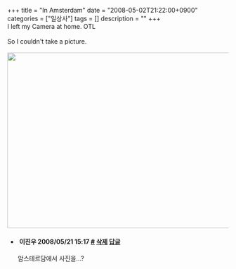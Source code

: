 +++
title = "In Amsterdam"
date = "2008-05-02T21:22:00+0900"
categories = ["일상사"]
tags = []
description = ""
+++
<span class="copyright_entry" style="display:block;" title="In Amsterdam@@**@@http://shed.egloos.com/1750138"></span>I left my Camera at home. OTL
<br>
<br>So I couldn't take a picture.
<br>
<br>
<img border="0" onmouseover="this.style.cursor='pointer'" alt="" src="/attachment/1750138_1.jpg" width="600" height="399.173553719" onclick="Control.Modal.openDialog(this, event, 'http://pds8.egloos.com/pds/200805/02/82/a0003782_481b0714b8b45.jpg', 1936, 1288);">
<br> 
<!--
       <rdf:RDF xmlns:rdf="http://www.w3.org/1999/02/22-rdf-syntax-ns#"
		    xmlns:dc="http://purl.org/dc/elements/1.1/"
		    xmlns:trackback="http://madskills.com/public/xml/rss/module/trackback/">
       <rdf:Description
	        rdf:about="http://shed.egloos.com/1750138"
	        dc:identifier="http://shed.egloos.com/1750138"
	        dc:title="In Amsterdam"
	        trackback:ping="http://shed.egloos.com/tb/1750138"/>
       </rdf:RDF>
       -->

<ul><li class="comment_item"> <h4 class="comment_writer_info"> <span class="comment_gravatar"><img src="http://md.egloos.com/img/eg/profile_anonymous.jpg" alt=""></span> <span class="comment_writer">이진우</span> <span class="comment_datetime" title="2008/05/21 15:17">2008/05/21 15:17</span> <span class="comment_link"><a name="6802114" href="http://shed.egloos.com/1750138#6802114" title="#">#</a> </span> <span class="comment_admin"> <a href="#" onclick="delComment_view('a0003782','1750138','6802114','','','0'); return false;">삭제</a> <a href="javascript:;" onclick="replyComment('replyform1750138','1750138','6802114',5,'','http://', '', 'http://shed.egloos.com/1750138#cmt','','0'); return false;" title="답글">답글</a> </span> <span class="comment_security"></span> </h4>
 <div id="comment_6802114">
  암스테르담에서 사진을...?
 </div> 
 <div id="reply1750138_6802114" class="comment_write reply_write" style="display:none;"></div> </li></ul>